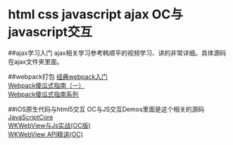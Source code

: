 # html css  javascript ajax OC与javascript交互

##ajax学习入门
ajax相关学习参考韩顺平的视频学习、讲的非常详细。具体源码在ajax文件夹里面。

##webpack打包
[经典webpack入门](http://www.tuicool.com/articles/ZjemEbJ)</br>
[Webpack傻瓜式指南（一）](https://zhuanlan.zhihu.com/p/20367175?f3fb8ead20=5ee5bdc2a3f7c3339c3869ca871070e7)</br>
[Webpack傻瓜式指南系列](https://github.com/vikingmute/webpack-for-fools)</br>

##iOS原生代码与html5交互
OC与JS交互Demos里面是这个相关的源码<br/>
[Java​Script​Core](http://nshipster.cn/javascriptcore/)<br/>
[WKWebView与Js实战(OC版)](http://www.henishuo.com/wkwebview-js-h5-oc/?utm_source=tuicool&utm_medium=referral)<br/>
[WKWebView API精讲(OC)](http://www.henishuo.com/wkwebview-objc/?utm_source=tuicool&utm_medium=referral)<br/>



